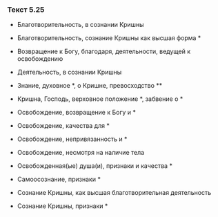 ### Текст 5.25

- Благотворительность, в сознании Кришны

- Благотворительность, сознание Кришны как высшая форма *

- Возвращение к Богу, благодаря, деятельности, ведущей к освобождению

- Деятельность, в сознании Кришны

- Знание, духовное *, о Кришне, превосходство **

- Кришна, Господь, верховное положение *, забвение о *

- Освобождение, возвращение к Богу и *

- Освобождение, качества для *

- Освобождение, непривязанность и *

- Освобождение, несмотря на наличие тела

- Освобожденная(ые) душа(и), признаки и качества *

- Самоосознание, признаки *

- Сознание Кришны, как высшая благотворительная деятельность

- Сознание Кришны, признаки *
	
